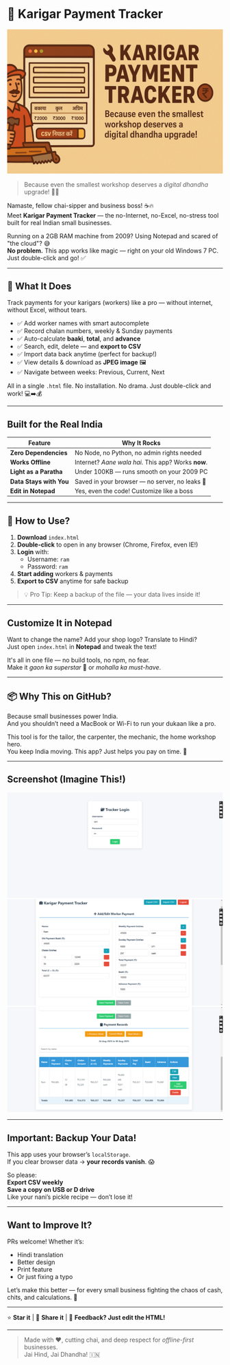 # 💼 Karigar Payment Tracker 

![banner](4.png)

> Because even the smallest workshop deserves a *digital dhandha* upgrade! 💸✨

Namaste, fellow chai-sipper and business boss! ☕🔥  
Meet **Karigar Payment Tracker** — the no-Internet, no-Excel, no-stress tool built for real Indian small businesses.  

Running on a 2GB RAM machine from 2009? Using Notepad and scared of "the cloud"? 😅  
**No problem.** This app works like magic — right on your old Windows 7 PC. Just double-click and go! ✅

---

## 🎯 What It Does

Track payments for your karigars (workers) like a pro — without internet, without Excel, without tears.

- ✅ Add worker names with smart autocomplete  
- ✅ Record chalan numbers, weekly & Sunday payments  
- ✅ Auto-calculate **baaki**, **total**, and **advance**  
- ✅ Search, edit, delete — and **export to CSV**  
- ✅ Import data back anytime (perfect for backup!)  
- ✅ View details & download as **JPEG image** 🖼️  
- ✅ Navigate between weeks: Previous, Current, Next  

All in a single `.html` file. No installation. No drama. Just double-click and work! 💻➡️💰

---

##  Built for the Real India

| Feature | Why It Rocks |
|--------|-------------|
| **Zero Dependencies** | No Node, no Python, no admin rights needed |
| **Works Offline** | Internet? *Aane wala hai.* This app? Works **now**. |
| **Light as a Paratha** | Under 100KB — runs smooth on your 2009 PC |
| **Data Stays with You** | Saved in your browser — no server, no leaks 🔐 |
| **Edit in Notepad** | Yes, even the code! Customize like a boss |

---

## 🚀 How to Use?

1. **Download** `index.html`  
2. **Double-click** to open in any browser (Chrome, Firefox, even IE!)  
3. **Login** with:  
   - Username: `ram`  
   - Password: `ram`  
4. **Start adding** workers & payments  
5. **Export to CSV** anytime for safe backup  

> 💡 Pro Tip: Keep a backup of the file — your data lives inside it!

---

##  Customize It in Notepad

Want to change the name? Add your shop logo? Translate to Hindi?  
Just open `index.html` in **Notepad** and tweak the text!  

It's all in one file — no build tools, no npm, no fear.  
Make it *gaon ka superstar* 🌟 or *mohalla ka must-have*.

---

## 📦 Why This on GitHub?

Because small businesses power India.  
And you shouldn’t need a MacBook or Wi-Fi to run your dukaan like a pro.  

This tool is for the tailor, the carpenter, the mechanic, the home workshop hero.  
You keep India moving. This app? Just helps you pay on time. 💪

---

##  Screenshot (Imagine This!)

![login](1.png)
![entry](2.png)
![records](3.png)

---

##  Important: Backup Your Data!

This app uses your browser’s `localStorage`.  
If you clear browser data → **your records vanish**. 😱  

So please:  
 **Export CSV weekly**  
 **Save a copy on USB or D drive**  
 Like your nani’s pickle recipe — don’t lose it!

---

## Want to Improve It?

PRs welcome! Whether it’s:
- Hindi translation
- Better design
- Print feature
- Or just fixing a typo  

Let’s make this better — for every small business fighting the chaos of cash, chits, and calculations. 🙏

---

⭐ **Star it** | 📢 **Share it** | 💬 **Feedback? Just edit the HTML!**

---

> Made with ❤️, cutting chai, and deep respect for *offline-first* businesses.  
> Jai Hind, Jai Dhandha! 🇮🇳
